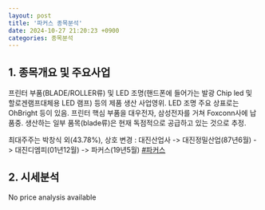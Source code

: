 ```yaml
---
layout: post
title: '파커스 종목분석'
date: 2024-10-27 21:20:23 +0900
categories: 종목분석
---
```


## 1. 종목개요 및 주요사업

프린터 부품(BLADE/ROLLER류) 및 LED 조명(핸드폰에 들어가는 발광 Chip led 및 할로겐램프대체용 LED 램프) 등의 제품 생산 사업영위. LED 조명 주요 상표로는 OhBright 등이 있음. 프린터 핵심 부품을 대우전자, 삼성전자를 거쳐 Foxconn사에 납품중. 생산하는 일부 품목(blade류)은 현재 독점적으로 공급하고 있는 것으로 추정.

최대주주는 박창식 외(43.78%), 상호 변경 : 대진산업사 -> 대진정밀산업(87년6월) -> 대진디엠피(01년12월) -> 파커스(19년5월)
[#파커스](#)

## 2. 시세분석

No price analysis available
